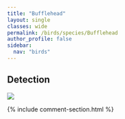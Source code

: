 ```yaml
---
title: "Bufflehead"
layout: single
classes: wide
permalink: /birds/species/Bufflehead
author_profile: false
sidebar:
  nav: "birds"
---
```


<h2>Detection</h2>

<a href="https://beallen.github.io/DevelopmentWebsite/assets/images/birds/Bufflehead/det.jpg">
<img src="https://beallen.github.io/DevelopmentWebsite/assets/images/birds/Bufflehead/det.jpg">
</a>

{% include comment-section.html %}
